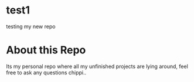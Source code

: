 # test1
testing my new repo
# About this Repo
Its my personal repo where all my unfinished projects are lying around, feel free to ask any questions chippi..
